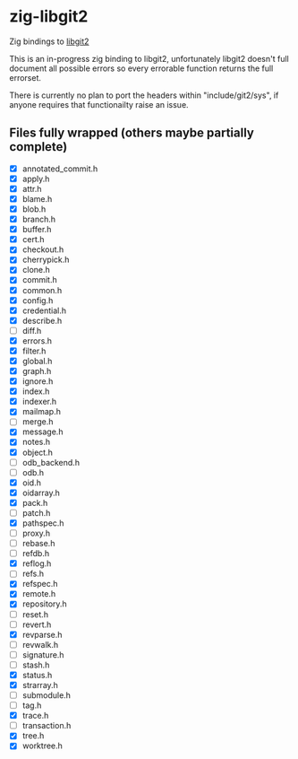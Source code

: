# zig-libgit2

Zig bindings to [libgit2](https://github.com/libgit2/libgit2)

This is an in-progress zig binding to libgit2, unfortunately libgit2 doesn't full document all possible errors so every errorable function returns the full errorset.

There is currently no plan to port the headers within "include/git2/sys", if anyone requires that functionailty raise an issue.

## Files fully wrapped (others maybe partially complete)

- [X] annotated_commit.h
- [X] apply.h
- [X] attr.h
- [X] blame.h
- [X] blob.h
- [X] branch.h
- [X] buffer.h
- [X] cert.h
- [X] checkout.h
- [X] cherrypick.h
- [X] clone.h
- [X] commit.h
- [X] common.h
- [X] config.h
- [X] credential.h
- [X] describe.h
- [ ] diff.h
- [X] errors.h
- [X] filter.h
- [X] global.h
- [X] graph.h
- [X] ignore.h
- [X] index.h
- [X] indexer.h
- [X] mailmap.h
- [ ] merge.h
- [X] message.h
- [X] notes.h
- [X] object.h
- [ ] odb_backend.h
- [ ] odb.h
- [X] oid.h
- [X] oidarray.h
- [X] pack.h
- [ ] patch.h
- [X] pathspec.h
- [ ] proxy.h
- [ ] rebase.h
- [ ] refdb.h
- [X] reflog.h
- [ ] refs.h
- [X] refspec.h
- [X] remote.h
- [X] repository.h
- [ ] reset.h
- [ ] revert.h
- [X] revparse.h
- [ ] revwalk.h
- [ ] signature.h
- [ ] stash.h
- [X] status.h
- [X] strarray.h
- [ ] submodule.h
- [ ] tag.h
- [X] trace.h
- [ ] transaction.h
- [X] tree.h
- [X] worktree.h
